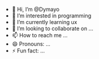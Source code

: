- 👋 Hi, I’m @Dymayo
- 👀 I’m interested in programming
- 🌱 I’m currently learning ux
- 💞️ I’m looking to collaborate on ...
- 📫 How to reach me ...
- 😄 Pronouns: ...
- ⚡ Fun fact: ...

<!---
Dymayo/Dymayo is a ✨ special ✨ repository because its `README.md` (this file) appears on your GitHub profile.
You can click the Preview link to take a look at your changes.
--->
